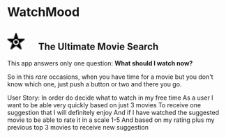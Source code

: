 # WatchMood

## <img src="images/Movie_1.png" width="40"> &emsp; The Ultimate Movie Search


This app answers only one question: __What should I watch now?__


So in this _rare_ occasions, when you have time for a movie but you don't know which one, just push a button or two and there you go.

User Story:
In order do decide what to watch in my free time
As a user I want to be able very quickly based on just 3 movies
To receive one suggestion that I will definitely enjoy
And if I have watched the suggested movie to be able to rate it in a scale 1-5
And based on my rating plus my previous top 3 movies to receive new suggestion
